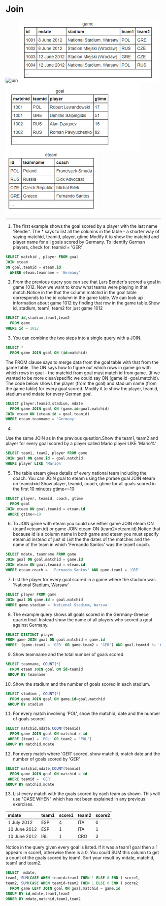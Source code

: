 # Join

![join](FootballERD.png)
![Game Table](game.jpg)
![Goal Table](goal.jpg)
![Eteam Table](eteam.jpg)

___


1. The first example shows the goal scored by a player with the last name 'Bender'. The * says to list all the columns in the table - a shorter way of saying matchid, teamid, player, gtime Modify it to show the matchid and player name for all goals scored by Germany. To identify German players, check for: teamid = 'GER'

```sql
SELECT matchid , player FROM goal
JOIN eteam
ON goal.teamid = eteam.id 
  WHERE eteam.teamname = 'Germany'

```

2. From the previous query you can see that Lars Bender's scored a goal in game 1012. Now we want to know what teams were playing in that match.Notice in the that the column matchid in the goal table corresponds to the id column in the game table. We can look up information about game 1012 by finding that row in the game table.Show id, stadium, team1, team2 for just game 1012

```sql
SELECT id,stadium,team1,team2
  FROM game
WHERE id = 1012

```

3. You can combine the two steps into a single query with a JOIN.

```sql
SELECT *
  FROM game JOIN goal ON (id=matchid)

```

The FROM clause says to merge data from the goal table with that from the game table. The ON says how to figure out which rows in game go with which rows in goal - the matchid from goal must match id from game. (If we wanted to be more clear/specific we could say
ON (game.id=goal.matchid). The code below shows the player (from the goal) and stadium name (from the game table) for every goal scored.
Modify it to show the player, teamid, stadium and mdate for every German goal.

```sql
SELECT player,teamid,stadium, mdate
  FROM game JOIN goal ON (game.id=goal.matchid)
JOIN eteam ON (eteam.id = goal.teamid)
WHERE eteam.teamname = 'Germany'
```

4.
Use the same JOIN as in the previous question.Show the team1, team2 and player for every goal scored by a player called Mario player LIKE 'Mario%'

```sql
SELECT team1, team2, player FROM game
JOIN goal ON game.id = goal.matchid
WHERE player LIKE 'Mario%'

```

5. The table eteam gives details of every national team including the coach. You can JOIN goal to eteam using the phrase goal JOIN eteam on teamid=id Show player, teamid, coach, gtime for all goals scored in the first 10 minutes gtime<=10

```sql
SELECT player, teamid, coach, gtime
  FROM goal 
JOIN eteam ON goal.teamid = eteam.id
 WHERE gtime<=10

```

6. To JOIN game with eteam you could use either
game JOIN eteam ON (team1=eteam.id) or game JOIN eteam ON (team2=eteam.id).Notice that because id is a column name in both game and eteam you must specify eteam.id instead of just id List the the dates of the matches and the name of the team in which 'Fernando Santos' was the team1 coach.

```sql
SELECT mdate, teamname FROM game
JOIN goal ON goal.matchid = game.id
JOIN eteam ON goal.teamid = eteam.id
WHERE eteam.coach =  'Fernando Santos' AND game.team1 = 'GRE' 

```

7. List the player for every goal scored in a game where the stadium was 'National Stadium, Warsaw'

```sql
SELECT player FROM game
JOIN goal ON game.id = goal.matchid
WHERE game.stadium = 'National Stadium, Warsaw'

```

8. The example query shows all goals scored in the Germany-Greece quarterfinal. Instead show the name of all players who scored a goal against Germany.

```sql
SELECT DISTINCT player
FROM game JOIN goal ON goal.matchid = game.id 
WHERE  (game.team1 = 'GER' OR game.team2 = 'GER') AND goal.teamid != 'GER'

```

9. Show teamname and the total number of goals scored.

```sql
SELECT teamname, COUNT(*)
  FROM eteam JOIN goal ON id=teamid
 GROUP BY teamname

```

10. Show the stadium and the number of goals scored in each stadium.

```sql
SELECT stadium , COUNT(*)
  FROM game JOIN goal ON game.id=goal.matchid
 GROUP BY stadium

```

11. For every match involving 'POL', show the matchid, date and the number of goals scored.

```sql
SELECT matchid,mdate,COUNT(teamid)
  FROM game JOIN goal ON matchid = id 
 WHERE (team1 = 'POL' OR team2 = 'POL')
GROUP BY matchid,mdate

```

12. For every match where 'GER' scored, show matchid, match date and the number of goals scored by 'GER'

```sql
SELECT matchid,mdate,COUNT(teamid)
  FROM game JOIN goal ON matchid = id 
 WHERE teamid = 'GER'
GROUP BY matchid,mdate

```

13. List every match with the goals scored by each team as shown. This will use "CASE WHEN" which has not been explained in any previous exercises.

| mdate        | team1 | score1 | team2 | score2 |
| :----------- | :---- | :----- | :---- | :----- |
| 1 July 2012  | ESP   | 4      | ITA   | 0      |
| 10 June 2012 | ESP   | 1      | ITA   | 1      |
| 10 June 2012 | IRL   | 1      | CRO   | 3      |

Notice in the query given every goal is listed. If it was a team1 goal then a 1 appears in score1, otherwise there is a 0. You could SUM this column to get a count of the goals scored by team1. Sort your result by mdate, matchid, team1 and team2.

```sql
SELECT  mdate,
team1, SUM(CASE WHEN teamid=team1 THEN 1 ELSE 0 END ) score1,
team2, SUM(CASE WHEN teamid=team2 THEN 1 ELSE 0 END ) score2
  FROM game LEFT JOIN goal ON goal.matchid = game.id
GROUP BY id,mdate,team1,team2
ORDER BY mdate,matchid,team1,team2

```